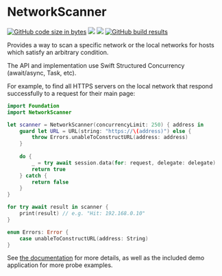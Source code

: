 # NetworkScanner

[![GitHub code size in bytes](https://img.shields.io/github/languages/code-size/wadetregaskis/NetworkScanner.svg)]()
[![](https://img.shields.io/endpoint?url=https%3A%2F%2Fswiftpackageindex.com%2Fapi%2Fpackages%2Fwadetregaskis%2FNetworkScanner%2Fbadge%3Ftype%3Dplatforms)](https://swiftpackageindex.com/wadetregaskis/NetworkScanner)
[![](https://img.shields.io/endpoint?url=https%3A%2F%2Fswiftpackageindex.com%2Fapi%2Fpackages%2Fwadetregaskis%2FNetworkScanner%2Fbadge%3Ftype%3Dswift-versions)](https://swiftpackageindex.com/wadetregaskis/NetworkScanner)
[![GitHub build results](https://github.com/wadetregaskis/NetworkScanner/actions/workflows/swift.yml/badge.svg)](https://github.com/wadetregaskis/NetworkScanner/actions/workflows/swift.yml)

Provides a way to scan a specific network or the local networks for hosts which satisfy an arbitrary condition.

The API and implementation use Swift Structured Concurrency (await/async, Task, etc).

For example, to find all HTTPS servers on the local network that respond successfully to a request for their main page:

```swift
import Foundation
import NetworkScanner

let scanner = NetworkScanner(concurrencyLimit: 250) { address in
    guard let URL = URL(string: "https://\(address)") else {
        throw Errors.unableToConstructURL(address: address)
    }
    
    do {
        _ = try await session.data(for: request, delegate: delegate)
        return true
    } catch {
        return false
    }
}

for try await result in scanner {
    print(result) // e.g. "Hit: 192.168.0.10"
}

enum Errors: Error {
    case unableToConstructURL(address: String)
}
```

See [the documentation](https://swiftpackageindex.com/wadetregaskis/NetworkScanner/main/documentation) for more details, as well as the included demo application for more probe examples.
